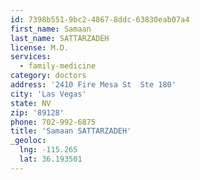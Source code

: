 ```yaml
---
id: 7398b551-9bc2-4867-8ddc-63830eab07a4
first_name: Samaan
last_name: SATTARZADEH
license: M.D.
services:
  - family-medicine
category: doctors
address: '2410 Fire Mesa St  Ste 180'
city: 'Las Vegas'
state: NV
zip: '89128'
phone: 702-992-6875
title: 'Samaan SATTARZADEH'
_geoloc:
  lng: -115.265
  lat: 36.193501
---
```

